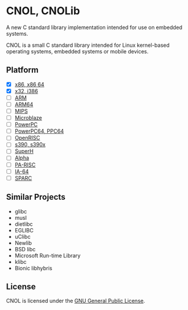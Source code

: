 # CNOL, CNOLib

A new C standard library implementation intended for use on embedded systems.

CNOL is a small C standard library intended for Linux kernel-based operating systems, embedded systems or mobile devices.

## Platform

- [x] [x86, x86 64](https://en.wikipedia.org/wiki/X86-64)
- [x] [x32, i386](https://en.wikipedia.org/wiki/X32_ABI)
- [ ] [ARM](https://en.wikipedia.org/wiki/ARM_architecture)
- [ ] [ARM64](https://en.wikipedia.org/wiki/ARM_architecture)
- [ ] [MIPS](https://en.wikipedia.org/wiki/MIPS_architecture)
- [ ] [Microblaze](https://en.wikipedia.org/wiki/MicroBlaze)
- [ ] [PowerPC](https://en.wikipedia.org/wiki/PowerPC)
- [ ] [PowerPC64, PPC64](https://en.wikipedia.org/wiki/Ppc64)
- [ ] [OpenRISC](https://en.wikipedia.org/wiki/OpenRISC)
- [ ] [s390, s390x](https://en.wikipedia.org/wiki/Linux_on_z_Systems)
- [ ] [SuperH](https://en.wikipedia.org/wiki/SuperH)
- [ ] [Alpha](https://en.wikipedia.org/wiki/DEC_Alpha)
- [ ] [PA-RISC](https://en.wikipedia.org/wiki/PA-RISC)
- [ ] [IA-64](https://en.wikipedia.org/wiki/IA-64)
- [ ] [SPARC](https://en.wikipedia.org/wiki/SPARC)

## Similar Projects

- glibc
- musl
- dietlibc
- EGLIBC
- uClibc
- Newlib
- BSD libc
- Microsoft Run-time Library
- klibc
- Bionic libhybris

## License

CNOL is licensed under the [GNU General Public License](LICENSE).

